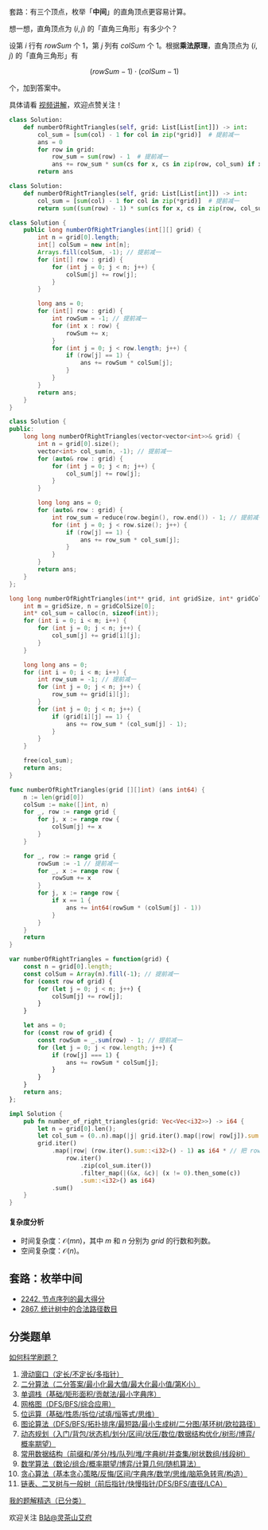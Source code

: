 套路：有三个顶点，枚举「**中间**」的直角顶点更容易计算。

想一想，直角顶点为 $(i,j)$ 的「直角三角形」有多少个？

设第 $i$ 行有 $\textit{rowSum}$ 个 $1$，第 $j$ 列有 $\textit{colSum}$ 个 $1$。根据**乘法原理**，直角顶点为 $(i,j)$ 的「直角三角形」有

$$
(\textit{rowSum} - 1)\cdot(\textit{colSum} - 1)
$$

个，加到答案中。

具体请看 [视频讲解](https://www.bilibili.com/video/BV16t421c7GB/)，欢迎点赞关注！

```py [sol-Py3]
class Solution:
    def numberOfRightTriangles(self, grid: List[List[int]]) -> int:
        col_sum = [sum(col) - 1 for col in zip(*grid)]  # 提前减一
        ans = 0
        for row in grid:
            row_sum = sum(row) - 1  # 提前减一
            ans += row_sum * sum(cs for x, cs in zip(row, col_sum) if x)
        return ans
```

```py [sol-Py3 写法二]
class Solution:
    def numberOfRightTriangles(self, grid: List[List[int]]) -> int:
        col_sum = [sum(col) - 1 for col in zip(*grid)]  # 提前减一
        return sum((sum(row) - 1) * sum(cs for x, cs in zip(row, col_sum) if x) for row in grid)
```

```java [sol-Java]
class Solution {
    public long numberOfRightTriangles(int[][] grid) {
        int n = grid[0].length;
        int[] colSum = new int[n];
        Arrays.fill(colSum, -1); // 提前减一
        for (int[] row : grid) {
            for (int j = 0; j < n; j++) {
                colSum[j] += row[j];
            }
        }

        long ans = 0;
        for (int[] row : grid) {
            int rowSum = -1; // 提前减一
            for (int x : row) {
                rowSum += x;
            }
            for (int j = 0; j < row.length; j++) {
                if (row[j] == 1) {
                    ans += rowSum * colSum[j];
                }
            }
        }
        return ans;
    }
}
```

```cpp [sol-C++]
class Solution {
public:
    long long numberOfRightTriangles(vector<vector<int>>& grid) {
        int n = grid[0].size();
        vector<int> col_sum(n, -1); // 提前减一
        for (auto& row : grid) {
            for (int j = 0; j < n; j++) {
                col_sum[j] += row[j];
            }
        }

        long long ans = 0;
        for (auto& row : grid) {
            int row_sum = reduce(row.begin(), row.end()) - 1; // 提前减一
            for (int j = 0; j < row.size(); j++) {
                if (row[j] == 1) {
                    ans += row_sum * col_sum[j];
                }
            }
        }
        return ans;
    }
};
```

```c [sol-C]
long long numberOfRightTriangles(int** grid, int gridSize, int* gridColSize) {
    int m = gridSize, n = gridColSize[0];
    int* col_sum = calloc(n, sizeof(int));
    for (int i = 0; i < m; i++) {
        for (int j = 0; j < n; j++) {
            col_sum[j] += grid[i][j];
        }
    }

    long long ans = 0;
    for (int i = 0; i < m; i++) {
        int row_sum = -1; // 提前减一
        for (int j = 0; j < n; j++) {
            row_sum += grid[i][j];
        }
        for (int j = 0; j < n; j++) {
            if (grid[i][j] == 1) {
                ans += row_sum * (col_sum[j] - 1);
            }
        }
    }

    free(col_sum);
    return ans;
}
```

```go [sol-Go]
func numberOfRightTriangles(grid [][]int) (ans int64) {
    n := len(grid[0])
    colSum := make([]int, n)
    for _, row := range grid {
        for j, x := range row {
            colSum[j] += x
        }
    }

    for _, row := range grid {
        rowSum := -1 // 提前减一
        for _, x := range row {
            rowSum += x
        }
        for j, x := range row {
            if x == 1 {
                ans += int64(rowSum * (colSum[j] - 1))
            }
        }
    }
    return
}
```

```js [sol-JS]
var numberOfRightTriangles = function(grid) {
    const n = grid[0].length;
    const colSum = Array(n).fill(-1); // 提前减一
    for (const row of grid) {
        for (let j = 0; j < n; j++) {
            colSum[j] += row[j];
        }
    }

    let ans = 0;
    for (const row of grid) {
        const rowSum = _.sum(row) - 1; // 提前减一
        for (let j = 0; j < row.length; j++) {
            if (row[j] === 1) {
                ans += rowSum * colSum[j];
            }
        }
    }
    return ans;
};
```

```rust [sol-Rust]
impl Solution {
    pub fn number_of_right_triangles(grid: Vec<Vec<i32>>) -> i64 {
        let n = grid[0].len();
        let col_sum = (0..n).map(|j| grid.iter().map(|row| row[j]).sum::<i32>() - 1).collect::<Vec<_>>();
        grid.iter()
            .map(|row| (row.iter().sum::<i32>() - 1) as i64 * // 把 rowSum-1 提出来
                row.iter()
                    .zip(col_sum.iter())
                    .filter_map(|(&x, &c)| (x != 0).then_some(c))
                    .sum::<i32>() as i64)
            .sum()
    }
}
```

#### 复杂度分析

- 时间复杂度：$\mathcal{O}(mn)$，其中 $m$ 和 $n$ 分别为 $\textit{grid}$ 的行数和列数。
- 空间复杂度：$\mathcal{O}(n)$。

## 套路：枚举中间

- [2242. 节点序列的最大得分](https://leetcode.cn/problems/maximum-score-of-a-node-sequence/)
- [2867. 统计树中的合法路径数目](https://leetcode.cn/problems/count-valid-paths-in-a-tree/)

## 分类题单

[如何科学刷题？](https://leetcode.cn/circle/discuss/RvFUtj/)

1. [滑动窗口（定长/不定长/多指针）](https://leetcode.cn/circle/discuss/0viNMK/)
2. [二分算法（二分答案/最小化最大值/最大化最小值/第K小）](https://leetcode.cn/circle/discuss/SqopEo/)
3. [单调栈（基础/矩形面积/贡献法/最小字典序）](https://leetcode.cn/circle/discuss/9oZFK9/)
4. [网格图（DFS/BFS/综合应用）](https://leetcode.cn/circle/discuss/YiXPXW/)
5. [位运算（基础/性质/拆位/试填/恒等式/思维）](https://leetcode.cn/circle/discuss/dHn9Vk/)
6. [图论算法（DFS/BFS/拓扑排序/最短路/最小生成树/二分图/基环树/欧拉路径）](https://leetcode.cn/circle/discuss/01LUak/)
7. [动态规划（入门/背包/状态机/划分/区间/状压/数位/数据结构优化/树形/博弈/概率期望）](https://leetcode.cn/circle/discuss/tXLS3i/)
8. [常用数据结构（前缀和/差分/栈/队列/堆/字典树/并查集/树状数组/线段树）](https://leetcode.cn/circle/discuss/mOr1u6/)
9. [数学算法（数论/组合/概率期望/博弈/计算几何/随机算法）](https://leetcode.cn/circle/discuss/IYT3ss/)
10. [贪心算法（基本贪心策略/反悔/区间/字典序/数学/思维/脑筋急转弯/构造）](https://leetcode.cn/circle/discuss/g6KTKL/)
11. [链表、二叉树与一般树（前后指针/快慢指针/DFS/BFS/直径/LCA）](https://leetcode.cn/circle/discuss/K0n2gO/)

[我的题解精选（已分类）](https://github.com/EndlessCheng/codeforces-go/blob/master/leetcode/SOLUTIONS.md)

欢迎关注 [B站@灵茶山艾府](https://space.bilibili.com/206214)

